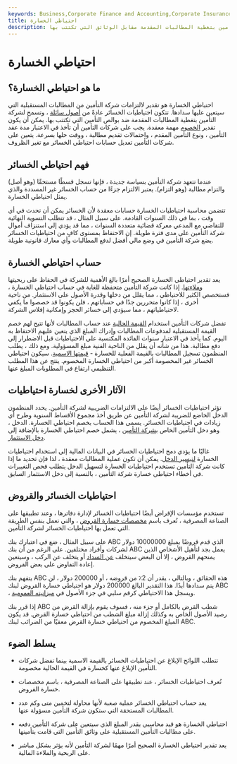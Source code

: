 ```yaml
---
keywords: Business,Corporate Finance and Accounting,Corporate Insurance
title: احتياطي الخسارة
description: تتكون احتياطيات الخسائر عادةً من الأصول السائلة ، وهي أصل يسمح لشركة التأمين بتغطية المطالبات المقدمة مقابل الوثائق التي تكتتب بها.
---
```


# احتياطي الخسارة
## ما هو احتياطي الخسارة؟

احتياطي الخسارة هو تقدير لالتزامات شركة التأمين من المطالبات المستقبلية التي سيتعين عليها سدادها. تتكون احتياطيات الخسائر عادةً من [أصول سائلة](/liquidasset) ، وتسمح لشركة التأمين بتغطية المطالبات المقدمة ضد بوالص التأمين التي تكتتب بها. يمكن أن يكون تقدير [الخصوم](/liability) مهمة معقدة. يجب على شركات التأمين أن تأخذ في الاعتبار مدة عقد التأمين ، ونوع التأمين المقدم ، واحتمالات تقديم مطالبة ، ووقت حلها بسرعة. يتعين على شركات التأمين تعديل حسابات احتياطي الخسائر مع تغير الظروف.

## فهم احتياطي الخسائر

عندما تتعهد شركة التأمين بسياسة جديدة ، فإنها تسجل قسطًا مستحقًا (وهو أصل) والتزام مطالبة (وهو التزام). يعتبر الالتزام جزءًا من حساب الخسائر غير المسددة والذي يمثل احتياطي الخسارة.

تتضمن محاسبة احتياطيات الخسارة حسابات معقدة لأن الخسائر يمكن أن تحدث في أي وقت ، بما في ذلك السنوات القادمة. على سبيل المثال ، قد تتطلب التسوية النهائية للتقاضي مع المدعي معركة قضائية متعددة السنوات ، مما قد يؤدي إلى استنزاف أموال شركة التأمين على مدى فترة طويلة. إن الاحتفاظ بمستوى كافٍ من احتياطيات الخسائر يضع شركة التأمين في وضع مالي أفضل لدفع المطالبات وأي معارك قانونية طويلة.

## حساب احتياطي الخسارة

يعد تقدير احتياطي الخسارة الصحيح أمرًا بالغ الأهمية للشركة في الحفاظ على ربحيتها [وملاءتها](/solvency). إذا كانت شركة التأمين متحفظة للغاية في حساب احتياطي الخسارة ، فستخصص الكثير للاحتياطي ، مما يقلل من دخلها وقدرة الأصول على الاستثمار. من ناحية أخرى ، إذا كانوا متحررين جدًا في حساباتهم ، فلن يكونوا قد خصصوا ما يكفي لاحتياطياتهم ، مما سيؤدي إلى خسائر الحجز وإمكانية إفلاس الشركة.

تفضل شركات التأمين استخدام [القيمة الحالية](/presentvalue) عند حساب المطالبات لأنها تتيح لهم خصم القيمة المستقبلية لمدفوعات المطالبات وإدراك المبلغ الذي يتعين عليهم الاحتفاظ به اليوم. كما يأخذ في الاعتبار سنوات الفائدة المكتسبة على الاحتياطيات قبل الاضطرار إلى دفع مطالبة. هذا من شأنه أن يقلل من الناحية الفنية مبلغ المسؤولية. ومع ذلك ، يطلب المنظمون تسجيل المطالبات بالقيمة الفعلية للخسارة - [قيمتها الاسمية](/nominalvalue). سيكون احتياطي الخسائر غير المخصومة أكبر من احتياطي الخسارة المخصوم. ينتج عن هذا المطلب التنظيمي ارتفاع في المطلوبات المبلغ عنها.

## الآثار الأخرى لخسارة احتياطيات

تؤثر احتياطيات الخسائر أيضًا على الالتزامات الضريبية لشركة التأمين. يحدد المنظمون الدخل الخاضع للضريبة لشركة التأمين عن طريق أخذ مجموع الأقساط السنوية وطرح أي زيادات في احتياطيات الخسائر. يسمى هذا الحساب بخصم احتياطي الخسارة. الدخل ، وهو دخل التأمين الخاص [بشركة التأمين](/underwriting-income) ، يشمل خصم احتياطي الخسارة بالإضافة إلى [دخل الاستثمار](/investmentincome).

غالبًا ما يؤدي دمج احتياطيات الخسائر في البيانات المالية إلى استخدام احتياطيات الخسارة [لتيسير الدخل](/income-smoothing). يمكن أن تكون عملية المطالبات معقدة ، لذا فإن تحديد ما إذا كانت شركة التأمين تستخدم احتياطيات الخسارة لتسهيل الدخل يتطلب فحص التغييرات في أخطاء احتياطي خسارة شركة التأمين ، بالنسبة إلى دخل الاستثمار السابق.

## احتياطيات الخسائر والقروض

تستخدم مؤسسات الإقراض أيضًا احتياطيات الخسائر لإدارة دفاترها ، وعند تطبيقها على الصناعة المصرفية ، تُعرف باسم [مخصصات خسارة القروض](/loanlossprovision) ، والتي تعمل بنفس الطريقة التي تعمل بها احتياطيات الخسائر لشركة التأمين.

على سبيل المثال ، ضع في اعتبارك بنك ABC الذي قدم قروضًا بمبلغ 10000000 دولار لشركات وأفراد مختلفين. على الرغم من أن بنك ABC يعمل بجد لتأهيل الأشخاص الذين يمنحهم القروض ، إلا أن البعض سيتخلف [عن السداد](/default2) أو يتخلف عن الركب ، وسيتعين إعادة التفاوض على بعض القروض.

يتفهم بنك ABC هذه الحقائق ، وبالتالي ، يقدر أن 2٪ من قروضه ، أو 200000 دولار ، لن يتم سدادها أبدًا. هذا التقدير البالغ 200000 دولار هو احتياطي خسارة القروض لبنك ABC ، ويسجل هذا الاحتياطي كرقم سلبي في جزء الأصول في [ميزانيته العمومية](/balancesheet).

إذا قرر بنك ABC شطب القرض بالكامل أو جزء منه ، فسوف يقوم بإزالة القرض من رصيد الأصول الخاص به وكذلك إزالة مبلغ الشطب من احتياطي خسارة القرض. قد يكون المبلغ المخصوم من احتياطي خسارة القرض معفيًا من الضرائب لبنك ABC.

## يسلط الضوء

- تتطلب اللوائح الإبلاغ عن احتياطيات الخسائر بالقيمة الاسمية بينما تفضل شركات التأمين الإبلاغ عنها كخسارة في القيمة الحالية مخصومة.

- تُعرف احتياطيات الخسائر ، عند تطبيقها على الصناعة المصرفية ، باسم مخصصات خسارة القروض.

- يعد حساب احتياطي الخسائر عملية صعبة لأنها محاولة لتخمين متى وكم عدد المطالبات المستحقة التي ستكون شركة التأمين مسؤولة عنها.

- احتياطي الخسارة هو قيد محاسبي يقدر المبلغ الذي سيتعين على شركة التأمين دفعه على مطالبات التأمين المستقبلية على وثائق التأمين التي قامت بتأمينها.

- يعد تقدير احتياطي الخسارة الصحيح أمرًا مهمًا لشركة التأمين لأنه يؤثر بشكل مباشر على الربحية والملاءة المالية.

